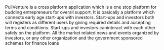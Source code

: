 PullVenture is a cross platform application which is a one stop platform for budding entrepreneurs for overall support. It is basically a platform which connects early age start-ups with investors. Start-ups and investors both will registers as different users by giving required details and accepting terms and conditions. Start-ups and investors caninteract with each other safely on the platform. All the market related news and events organized by investors, or any other organization and the government sponsored schemes for finance loans
